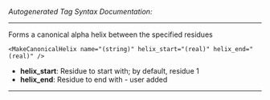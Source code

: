 _Autogenerated Tag Syntax Documentation:_

---
Forms a canonical alpha helix between the specified residues

```
<MakeCanonicalHelix name="(string)" helix_start="(real)" helix_end="(real)" />
```

-   **helix_start**: Residue to start with; by default, residue 1
-   **helix_end**: Residue to end with - user added

---
